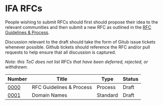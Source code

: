 IFA RFCs
========
People wishing to submit RFCs should first should propose their idea to the relevant communities and then submit a new RFC as outlined in the [RFC Guidelines & Process][0000].

Discussion relevant to the draft should take the form of Gitub issue tickets whenever possible. Github tickets should reference the RFC and/or pull requests to help ensure that all discussion is captured.  

*Note: this ToC does not list RFCs that have been deferred, rejected, or withdrawn.*

| Number       | Title                    | Type     | Status   |
|--------------|--------------------------|----------|----------|
| [0000][0000] | RFC Guidelines & Process | Process  | Draft    |
| [0001][0001] | Domain Names             | Standard | Draft    |

[0000]:https://github.com/ifa-wg/rfc/blob/master/ifa-0000.md
[0001]:https://github.com/ifa-wg/rfc/blob/master/ifa-0001.md
